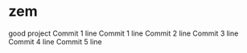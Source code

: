 # zem
good project
Commit 1 line
Commit 1 line
Commit 2 line
Commit 3 line
Commit 4 line
Commit 5 line
